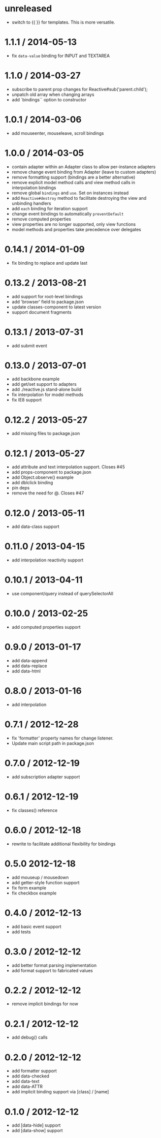 unreleased
==========

  * switch to {{ }} for templates. This is more versatile.

1.1.1 / 2014-05-13
==========

  * fix `data-value` binding for INPUT and TEXTAREA

1.1.0 / 2014-03-27
==========

 * subscribe to parent prop changes for Reactive#sub('parent.child');
 * unpatch old array when changing arrays
 * add `bindings`` option to constructor

1.0.1 / 2014-03-06
==========

 * add mouseenter, mouseleave, scroll bindings

1.0.0 / 2014-03-05
==========
 * contain adapter within an Adapter class to allow per-instance adapters
 * remove change event binding from Adapter (leave to custom adapters)
 * remove formatting support (bindings are a better alternative)
 * remove explicit model method calls and view method calls in interpolation bindings
 * remove global `bindings` and `use`. Set on instances instead
 * add `Reactive#destroy` method to facilitate destroying the view and unbinding handlers
 * add `each` binding for iteration support
 * change event bindings to automatically `preventDefault`
 * remove computed properties
 * view properties are no longer supported, only view functions
 * model methods and properties take precedence over delegates

0.14.1 / 2014-01-09
===================
 * fix binding to replace and update last

0.13.2 / 2013-08-21 
==================

 * add support for root-level bindings
 * add 'browser' field to package.json
 * update classes-component to latest version
 * support document fragments

0.13.1 / 2013-07-31 
==================

 * add submit event

0.13.0 / 2013-07-01 
==================

 * add backbone example
 * add get/set support to adapters 
 * add ./reactive.js stand-alone build
 * fix interpolation for model methods
 * fix IE8 support

0.12.2 / 2013-05-27 
==================

 * add missing files to package.json

0.12.1 / 2013-05-27 
==================

 * add attribute and text interpolation support. Closes #45
 * add props-component to package.json
 * add Object.observe() example
 * add dblclick binding
 * pin deps
 * remove the need for @. Closes #47

0.12.0 / 2013-05-11 
==================

  * add data-class support

0.11.0 / 2013-04-15 
==================

  * add interpolation reactivity support

0.10.1 / 2013-04-11
==================

  * use component/query instead of querySelectorAll

0.10.0 / 2013-02-25
==================

  * add computed properties support

0.9.0 / 2013-01-17
==================

  * add data-append
  * add data-replace
  * add data-html

0.8.0 / 2013-01-16
==================

  * add interpolation

0.7.1 / 2012-12-28
==================

  * fix 'formatter' property names for change listener.
  * Update main script path in package.json

0.7.0 / 2012-12-19
==================

  * add subscription adapter support

0.6.1 / 2012-12-19
==================

  * fix classes() reference

0.6.0 / 2012-12-18
==================

  * rewrite to facilitate additional flexibility for bindings

0.5.0 2012-12-18
==================

  * add mouseup / mousedown
  * add getter-style function support
  * fix form example
  * fix checkbox example

0.4.0 / 2012-12-13
==================

  * add basic event support
  * add tests

0.3.0 / 2012-12-12
==================

  * add better format parsing implementation
  * add format support to fabricated values

0.2.2 / 2012-12-12
==================

  * remove implicit bindings for now

0.2.1 / 2012-12-12
==================

  * add debug() calls

0.2.0 / 2012-12-12
==================

  * add formatter support
  * add data-checked
  * add data-text
  * add data-ATTR
  * add implicit binding support via [class] / [name]

0.1.0 / 2012-12-12
==================

  * add [data-hide] support
  * add [data-show] support
